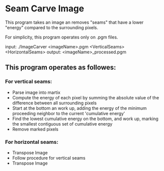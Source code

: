 # Seam Carve Image

This program takes an image an removes "seams" that have a lower "energy" compared to the surrounding pixels.

For simplicity, this program operates only on .pgm files. 

input: ./ImageCarver \<imageName\>.pgm \<VerticalSeams\> \<HorizontalSeams\>
output: \<imageName\>_processed.pgm

## This program operates as followes:

### For vertical seams:

- Parse image into martix
- Compute the energy of each pixel by summing the absolute value of the difference between all surrounding pixels
- Start at the bottom an work up, adding the energy of the minimum proceeding neighbor to the current 'cumulative energy'
- Find the lowest cumulative energy on the bottom, and work up, marking the smallest contiguous set of cumulative energy
- Remove marked pixels

### For horizontal seams:

- Transpose Image
- Follow procedure for vertical seams
- Transpose Image
